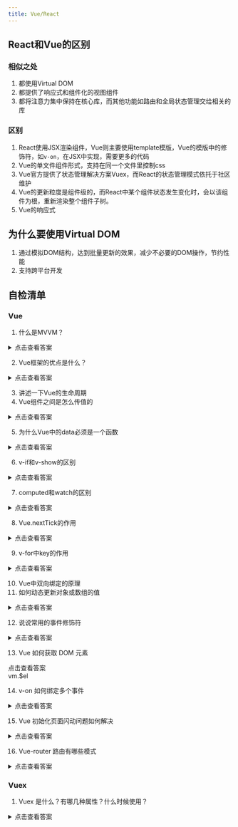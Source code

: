 ```yaml
---
title: Vue/React
---
```


##  React和Vue的区别
### 相似之处
1. 都使用Virtual DOM
2. 都提供了响应式和组件化的视图组件
3. 都将注意力集中保持在核心库，而其他功能如路由和全局状态管理交给相关的库

### 区别
1. React使用JSX渲染组件，Vue则主要使用template模版，Vue的模版中的修饰符，如`v-on`，在JSX中实现，需要更多的代码
2. Vue的单文件组件形式，支持在同一个文件里控制css
3. Vue官方提供了状态管理解决方案Vuex，而React的状态管理模式依托于社区维护
4. Vue的更新粒度是组件级的，而React中某个组件状态发生变化时，会以该组件为根，重新渲染整个组件子树。
5. Vue的响应式

## 为什么要使用Virtual DOM

1. 通过模拟DOM结构，达到批量更新的效果，减少不必要的DOM操作，节约性能
2. 支持跨平台开发

## 自检清单

### Vue

1. 什么是MVVM？

<details>
<summary>点击查看答案</summary>

MVVM是model-view-viewmodel的缩写，是前端的一种架构模式。view层和model层通过viewmodel层进行通信。
在view层中进行dom操作导致数据发生变化时，viewmodel响应操作并将数据同步到model层；model层数据发生变化时，view层的数据也会发生相应的变化。

</details>

2. Vue框架的优点是什么？

<details>
<summary>点击查看答案</summary>

1. 响应式
2. 易于上手
3. 单文件组件
4. 支持跨平台
...

</details>

3. 讲述一下Vue的生命周期
4. Vue组件之间是怎么传值的

<details>
<summary>点击查看答案</summary>

    父子组件：
    1. 通过props传值
    2. $emit/$on
    3. 通过`provide/inject`依赖注入
    
    兄弟组件：
    1. eventbus
    2. vuex

</details>

5. 为什么Vue中的data必须是一个函数

<details>
<summary>点击查看答案</summary>

并不是必须的，根组件的中的data就为对象。
只有当组件是可复用的 Vue 实例时，data必须为函数。
组件为可复用的Vuew实例时，data如果为对象，组件内对data内数据的改动会相互影响。

</details>

6. v-if和v-show的区别

<details>
<summary>点击查看答案</summary>

`v-if`根据条件决定是否渲染
`v-show`则是根据条件切换`display: none`

`v-if`有更高的切换开销，而`v-show`有更高的初始渲染开销。
因此，内容频繁切换的情况使用`v-show`，条件改变较少时使用`v-if`。

</details>

7. computed和watch的区别
<details>
<summary>点击查看答案</summary>

1. 使用场景上：`computed`是计算属性，适用于有多个依赖的情况；而`watch`则是侦听属性，负责响应某项数据的变动。
2. 使用方式上：`computed`和`watch`都可以在Vue实例中作为属性使用，除此之外，`watch`还支持命令式调用`vm.$watch`。
3. 源码上：`computed`本质上是有`watcher`，也就是`watch`的底层实现而实现的。

`vm.$watch(expOfFn, cb, option)`支持传入三个参数，最后一个参数中有两个属性：imddiate、deep。其中immediate表示将以当前expOfFn值执行一次回调函数，deep表示监听对象内部属性的变动。
`vm.$watch` return一个取消观察的函数，可以通过执行这个函数，停止触发回调。

</details>

8. Vue.nextTick的作用

<details>
<summary>点击查看答案</summary>

为了避免不必要的计算和渲染，Vue的数据是异步更新的，`Vue.nextTick`支持在DOM更新后立即获取到更新后的DOM。比如在created中，对DOM的操作需要放入`Vue.nextTick`中，没有提供callback时，`Vue.nextTick`返回一个promise对象。

原理，从事件循环的角度讲。

</details>

9. v-for中key的作用

<details>
<summary>点击查看答案</summary>

Vue组件的node diff，会通过key及其他参数来对比是否同一个节点，当新旧节点为同一个节点时，会复用旧节点以此节约性能。

</details>

10. Vue中双向绑定的原理
11. 如何动态更新对象或数组的值

<details>
<summary>点击查看答案</summary>

对象：1. 通过扩展运算符修改对象值、Object.assign 2. Vue.set
数组：1. splice、push、unshift

</details>

12. 说说常用的事件修饰符

<details>
<summary>点击查看答案</summary>
- .stop
- .prevent
- .capture
- .self
- .once
- .passive

</details>

13. Vue 如何获取 DOM 元素

<summary>点击查看答案</summary>
vm.$el
</details>

14. v-on 如何绑定多个事件

<details>
<summary>点击查看答案</summary>
逗号分割
</details>

15. Vue 初始化页面闪动问题如何解决

<details>
<summary>点击查看答案</summary>

v-cloak

</details>

16. Vue-router 路由有哪些模式

<details>
<summary>点击查看答案</summary>

1. hash模式: window.location.hash
2. history模式: history.pushState

</details>

### Vuex
1. Vuex 是什么？有哪几种属性？什么时候使用？

<details>
<summary>点击查看答案</summary>

`Vuex`的官网上将它描述为一种 **状态管理模式** 。它采用集中式存储管理应用的所有组件的状态。

其核心属性有：`state`、`getter`、`mutation`、`action`、`module`。

使用场景： 
多个组件需要依赖或修改同一个状态时

</details>